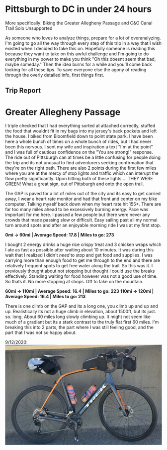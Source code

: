 # Pittsburgh to DC in under 24 hours
More specifically: Biking the Greater Allegheny Passage and C&O Canal Trail Solo Unsupported


As someone who loves to analyze things, prepare for a lot of overanalyzing. I'm going to go all the way through every step of this trip in a way that I wish existed when I decided to take this on. Hopefully someone is reading this because they want to take on this awful challenge and I'm going to do everything in my power to make you think "Oh this doesnt seem that bad, maybe someday." Then the idea burns for a while and you'll come back looking for all these tips. To save everyone else the agony of reading through the overly detailed info, first things first.


## Trip Report

# Greater Allegheny Passage

I triple checked that I had everything sorted at attached correctly, stuffed the food that wouldnt fit in my bags into my jersey's back pockets and left the house. I biked from Bloomfield down to point state park. I have been here a whole bunch of times on a whole bunch of rides, but I had never been this nervous. I sent my wife and inspiration a text "I'm at the point" and I was full of cautious confidence on the "You are strong!" response. The ride out of Pittsburgh can at times be a little confusing for people doing the trip and its not unusual to find adventurers seeking confirmation that they're on the right path. There are also 2 points during the first few miles where you are at the mercy of stop lights and traffic which can interupt the flow pretty significantly. Upon hitting both of these lights.... THEY WERE GREEN! What a great sign, out of Pittsburgh and onto the open trail.

The GAP is paved for a lot of miles out of the city and its easy to get carried away, I wear a heart rate monitor and had that front and center on my bike computer. Talking myself back down when my heart rate hit 155+. There are far too many miles ahead to be excessively burning energy. Pace was important for me here. I passed a few people but there were never any crowds that made passing slow or difficult. Easy sailing past all my normal turn around spots and after an enjoyable morning ride I was at my first stop.


**0mi -> 60mi  |  Average Speed: 17.8  |  Miles to go: 273**


I bought 2 energy drinks a huge rice crispy treat and 3 chicken wraps which I ate as fast as possible after waiting about 10 minutes. It was during this wait that I realized I didn't *need* to stop and get food and supplies. I was carrying more than enough food to get me through to the end and there are relatively frequent spots to get free water along the trail. So this was it. I previously thought about not stopping but thought I could use the breaks effectively. Standing waiting for food however was not a good use of time. So thats it. No more stopping at shops. Off to take on the mountain.


**60mi  -> 110mi  |  Average Speed: 16.4  |  Miles to go: 223**
**110mi -> 120mi  |  Average Speed: 16.4  |  Miles to go: 213**


There is one climb on the GAP and its a long one, you climb up and up and up. Realistically its not a huge climb in elevation, about 1500ft, but its just. so. long. About 60 miles long slowly climbing up. It might not seem like much of a gradiant but its a stark contrast to the truly flat first 60 miles. I'm breaking this into 2 parts, the part where I was still feeling good, and the part that I was not so happy about.

9/12/2020:  ![ImageTest](Images/BikeSetup.jpg)